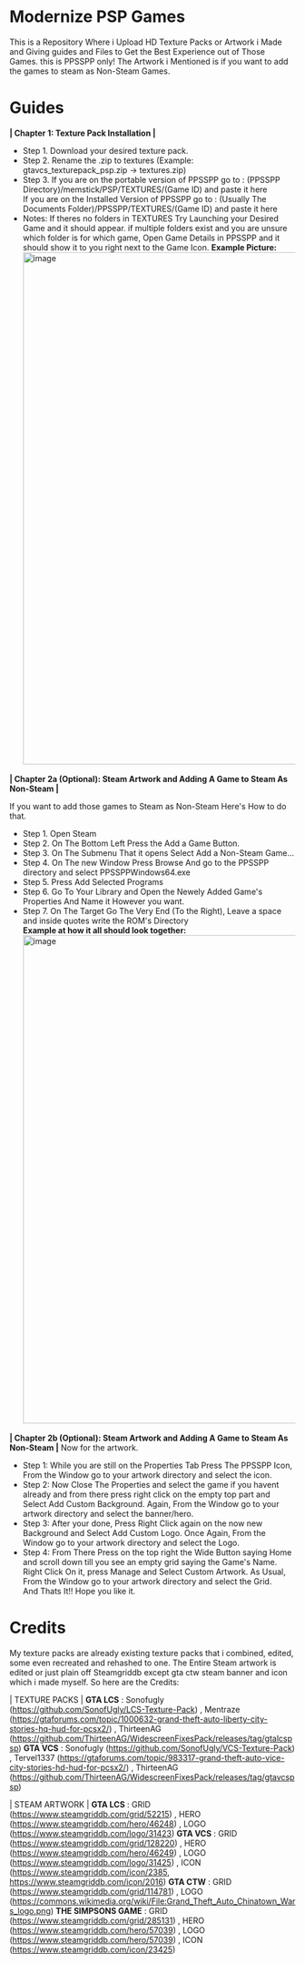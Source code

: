 # Modernize PSP Games
This is a Repository Where i Upload HD Texture Packs or Artwork i Made and Giving guides and Files to Get the Best Experience out of Those Games. this is PPSSPP only!
The Artwork i Mentioned is if you want to add the games to steam as Non-Steam Games.
# Guides
**| Chapter 1: Texture Pack Installation |**      
* Step 1. Download your desired texture pack.      
* Step 2. Rename the .zip to textures (Example: gtavcs_texturepack_psp.zip -> textures.zip)      
* Step 3. If you are on the portable version of PPSSPP go to : (PPSSPP Directory)/memstick/PSP/TEXTURES/(Game ID) and paste it here      
  If you are on the Installed Version of PPSSPP go to : (Usually The Documents Folder)/PPSSPP/TEXTURES/(Game ID) and paste it here      
* Notes: If theres no folders in TEXTURES Try Launching your Desired Game and it should appear. if multiple folders exist and you are unsure which folder is for which game, Open Game Details in PPSSPP and it should show it to you right next to the Game Icon. **Example Picture:**<img width="1440" height="900" alt="image" src="https://github.com/user-attachments/assets/90270bd5-5a3d-4124-aa60-3570ee78c160" />

**| Chapter 2a (Optional): Steam Artwork and Adding A Game to Steam As Non-Steam |**      

If you want to add those games to Steam as Non-Steam Here's How to do that.       
* Step 1. Open Steam
* Step 2. On The Bottom Left Press the Add a Game Button.
* Step 3. On The Submenu That it opens Select Add a Non-Steam Game...
* Step 4. On The new Window Press Browse And go to the PPSSPP directory and select PPSSPPWindows64.exe
* Step 5. Press Add Selected Programs
* Step 6. Go To Your Library and Open the Newely Added Game's Properties And Name it However you want.
* Step 7. On The Target Go The Very End (To the Right), Leave a space and inside quotes write the ROM's Directory     
**Example at how it all should look together:**<img width="1440" height="858" alt="image" src="https://github.com/user-attachments/assets/98297a54-8aa8-439b-a7d0-b9f7a231f127" />

**| Chapter 2b (Optional): Steam Artwork and Adding A Game to Steam As Non-Steam |**
Now for the artwork.
* Step 1: While you are still on the Properties Tab Press The PPSSPP Icon, From the Window go to your artwork directory and select the icon.        
* Step 2: Now Close The Properties and select the game if you havent already and from there press right click on the empty top part and Select Add Custom Background. Again, From the Window go to your artwork directory and select the banner/hero.      
* Step 3: After your done, Press Right Click again on the now new Background and Select Add Custom Logo. Once Again, From the Window go to your artwork directory and select the Logo.    
* Step 4: From There Press on the top right the Wide Button saying Home and scroll down till you see an empty grid saying the Game's Name. Right Click On it, press Manage and Select Custom Artwork. As Usual, From the Window go to your artwork directory and select the Grid.      
And Thats It!! Hope you like it.         

# Credits 
My texture packs are already existing texture packs that i combined, edited, some even recreated and rehashed to one. The Entire Steam artwork is edited or just plain off Steamgriddb except gta ctw steam banner and icon which i made myself.
So here are the Credits:

| TEXTURE PACKS |
**GTA LCS** : Sonofugly (https://github.com/SonofUgly/LCS-Texture-Pack) , Mentraze (https://gtaforums.com/topic/1000632-grand-theft-auto-liberty-city-stories-hq-hud-for-pcsx2/) , ThirteenAG (https://github.com/ThirteenAG/WidescreenFixesPack/releases/tag/gtalcspsp)
**GTA VCS** : Sonofugly (https://github.com/SonofUgly/VCS-Texture-Pack) , Tervel1337 (https://gtaforums.com/topic/983317-grand-theft-auto-vice-city-stories-hd-hud-for-pcsx2/) , ThirteenAG (https://github.com/ThirteenAG/WidescreenFixesPack/releases/tag/gtavcspsp)

| STEAM ARTWORK |
**GTA LCS** : GRID (https://www.steamgriddb.com/grid/52215) , HERO (https://www.steamgriddb.com/hero/46248) , LOGO (https://www.steamgriddb.com/logo/31423)
**GTA VCS** : GRID (https://www.steamgriddb.com/grid/128220) , HERO (https://www.steamgriddb.com/hero/46249) , LOGO (https://www.steamgriddb.com/logo/31425) , ICON (https://www.steamgriddb.com/icon/2385, https://www.steamgriddb.com/icon/2016)
**GTA CTW** : GRID (https://www.steamgriddb.com/grid/114781) , LOGO (https://commons.wikimedia.org/wiki/File:Grand_Theft_Auto_Chinatown_Wars_logo.png)
**THE SIMPSONS GAME** : GRID (https://www.steamgriddb.com/grid/285131) , HERO (https://www.steamgriddb.com/hero/57039) , LOGO  (https://www.steamgriddb.com/hero/57039) , ICON (https://www.steamgriddb.com/icon/23425)
